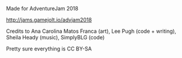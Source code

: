 Made for AdventureJam 2018

http://jams.gamejolt.io/advjam2018

Credits to Ana Carolina Matos Franca (art), Lee Pugh (code + writing), Sheila Heady (music), SimplyBLG (code)

Pretty sure everything is CC BY-SA
